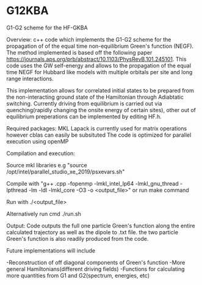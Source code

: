 # G12KBA
G1-G2 scheme for the HF-GKBA

Overview:
c++ code which implements the G1-G2 scheme for the propagation of of the equal time non-equilibrium Green's function (NEGF).  The method implemented is based off the following paper https://journals.aps.org/prb/abstract/10.1103/PhysRevB.101.245101. This code uses the GW self-energy and allows to the propagation of the equal time NEGF for Hubbard like models with multiple orbitals per site and long range interactions.  

This implementation allows for correlated initial states to be prepared from the non-interacting ground state of the Hamiltonian through Adiabtatic switching. Currently driving from equilibrium is carried out via quenching(rapidly changing the onsite energy of certain sites), other out of equilibrium preperations can be implemented by editing HF.h. 


Required packages:
MKL Lapack is currently used for matrix operations however cblas can easily be subsituted
The code is optimized for parallel execution using openMP

Compilation and execution:

Source mkl libraries e.g "source /opt/intel/parallel_studio_xe_2019/psxevars.sh"

Compile with "g++ <filename>.cpp -fopenmp -lmkl_intel_lp64 -lmkl_gnu_thread -lpthread -lm -ldl -lmkl_core -O3 -o <output_file>"
or run make command
  
Run with ./<output_file>
 
Alternatively run cmd ./run.sh
 
Output:
Code outputs the full one particle Green's function along the entire calculated trajectory as well as the dipole to .txt file.  the two particle Green's function is also readily produced from the code.


Future implementations will include 

-Reconstruction of off diagonal components of Green's function
-More general Hamiltonians(different driving fields)
-Functions for calculating more quantities from G1 and G2(spectrum, energies, etc)
